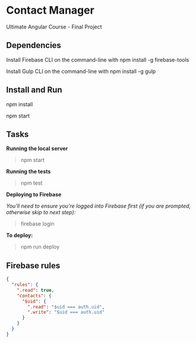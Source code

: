 # Contact Manager

Ultimate Angular Course - Final Project

## Dependencies

Install Firebase CLI on the command-line with npm install -g firebase-tools

Install Gulp CLI on the command-line with npm install -g gulp

## Install and Run

npm install

npm start

## Tasks

**Running the local server**

> npm start

**Running the tests**

> npm test

**Deploying to Firebase**

_You'll need to ensure you're logged into Firebase first (if you are prompted, otherwise skip to next step):_

> firebase login

**To deploy:**

> npm run deploy

## Firebase rules

```json
{
  "rules": {
    ".read": true,
    "contacts": {
      "$uid": {
        ".read": "$uid === auth.uid",
        ".write": "$uid === auth.uid"
      }
    }
  }
}
```
